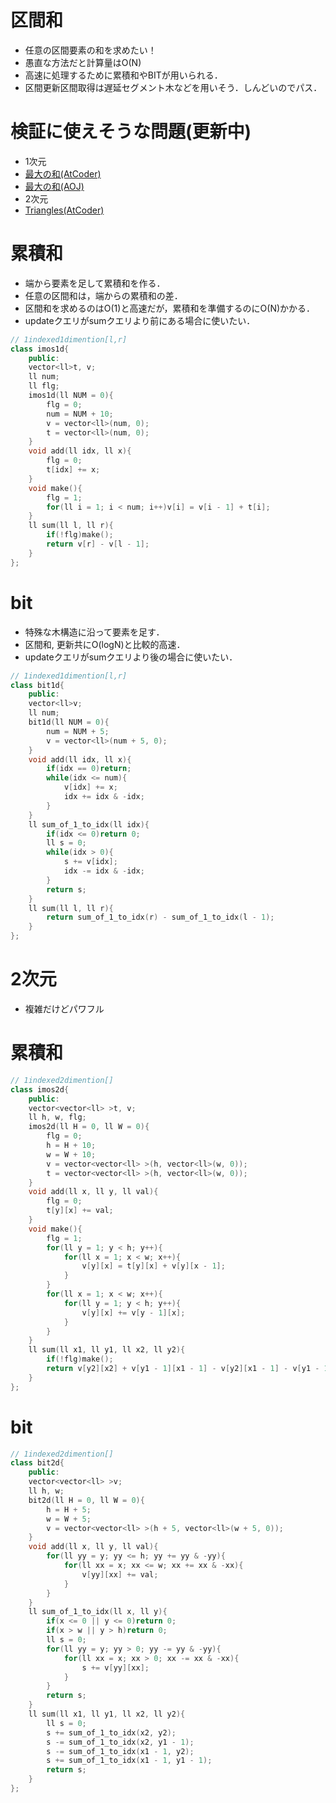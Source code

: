 # 区間和
- 任意の区間要素の和を求めたい！
- 愚直な方法だと計算量はO(N)
- 高速に処理するために累積和やBITが用いられる．
- 区間更新区間取得は遅延セグメント木などを用いそう．しんどいのでパス．

# 検証に使えそうな問題(更新中)
- 1次元
- [最大の和(AtCoder)](https://atcoder.jp/contests/joi2007ho/tasks/joi2007ho_a)
- [最大の和(AOJ)](http://judge.u-aizu.ac.jp/onlinejudge/description.jsp?id=0516)
- 2次元
- [Triangles(AtCoder)](https://atcoder.jp/contests/abc143/tasks/abc143_d)

# 累積和
- 端から要素を足して累積和を作る．
- 任意の区間和は，端からの累積和の差．
- 区間和を求めるのはO(1)と高速だが，累積和を準備するのにO(N)かかる．
- updateクエリがsumクエリより前にある場合に使いたい．
```cpp
// 1indexed1dimention[l,r]
class imos1d{
    public:
    vector<ll>t, v;
    ll num;
    ll flg;
    imos1d(ll NUM = 0){
        flg = 0;
        num = NUM + 10;
        v = vector<ll>(num, 0);
        t = vector<ll>(num, 0);
    }
    void add(ll idx, ll x){
        flg = 0;
        t[idx] += x;
    }
    void make(){
        flg = 1;
        for(ll i = 1; i < num; i++)v[i] = v[i - 1] + t[i];
    }
    ll sum(ll l, ll r){
        if(!flg)make();
        return v[r] - v[l - 1];
    }
};
```

# bit
- 特殊な木構造に沿って要素を足す．
- 区間和, 更新共にO(logN)と比較的高速．
- updateクエリがsumクエリより後の場合に使いたい．
```cpp
// 1indexed1dimention[l,r]
class bit1d{
    public:
    vector<ll>v;
    ll num;
    bit1d(ll NUM = 0){
        num = NUM + 5;
        v = vector<ll>(num + 5, 0);
    }
    void add(ll idx, ll x){
        if(idx == 0)return;
        while(idx <= num){
            v[idx] += x;
            idx += idx & -idx;
        }
    }
    ll sum_of_1_to_idx(ll idx){
        if(idx <= 0)return 0;
        ll s = 0;
        while(idx > 0){
            s += v[idx];
            idx -= idx & -idx;
        }
        return s;
    }
    ll sum(ll l, ll r){
        return sum_of_1_to_idx(r) - sum_of_1_to_idx(l - 1);
    }
};
```

# 2次元
- 複雑だけどパワフル
# 累積和
```cpp
// 1indexed2dimention[]
class imos2d{
    public:
    vector<vector<ll> >t, v;
    ll h, w, flg;
    imos2d(ll H = 0, ll W = 0){
        flg = 0;
        h = H + 10;
        w = W + 10;
        v = vector<vector<ll> >(h, vector<ll>(w, 0));
        t = vector<vector<ll> >(h, vector<ll>(w, 0));
    }
    void add(ll x, ll y, ll val){
        flg = 0;
        t[y][x] += val;
    }
    void make(){
        flg = 1;
        for(ll y = 1; y < h; y++){
            for(ll x = 1; x < w; x++){
                v[y][x] = t[y][x] + v[y][x - 1];
            }
        }
        for(ll x = 1; x < w; x++){
            for(ll y = 1; y < h; y++){
                v[y][x] += v[y - 1][x];
            }
        }
    }
    ll sum(ll x1, ll y1, ll x2, ll y2){
        if(!flg)make();
        return v[y2][x2] + v[y1 - 1][x1 - 1] - v[y2][x1 - 1] - v[y1 - 1][x2];
    }
};
```

# bit
```cpp
// 1indexed2dimention[]
class bit2d{
    public:
    vector<vector<ll> >v;
    ll h, w;
    bit2d(ll H = 0, ll W = 0){
        h = H + 5;
        w = W + 5;
        v = vector<vector<ll> >(h + 5, vector<ll>(w + 5, 0));
    }
    void add(ll x, ll y, ll val){
        for(ll yy = y; yy <= h; yy += yy & -yy){
            for(ll xx = x; xx <= w; xx += xx & -xx){
                v[yy][xx] += val;
            }
        }
    }
    ll sum_of_1_to_idx(ll x, ll y){
        if(x <= 0 || y <= 0)return 0;
        if(x > w || y > h)return 0;
        ll s = 0;
        for(ll yy = y; yy > 0; yy -= yy & -yy){
            for(ll xx = x; xx > 0; xx -= xx & -xx){
                s += v[yy][xx];
            }
        }
        return s;
    }
    ll sum(ll x1, ll y1, ll x2, ll y2){
        ll s = 0;
        s += sum_of_1_to_idx(x2, y2);
        s -= sum_of_1_to_idx(x2, y1 - 1);
        s -= sum_of_1_to_idx(x1 - 1, y2);
        s += sum_of_1_to_idx(x1 - 1, y1 - 1);
        return s;
    }
};
```